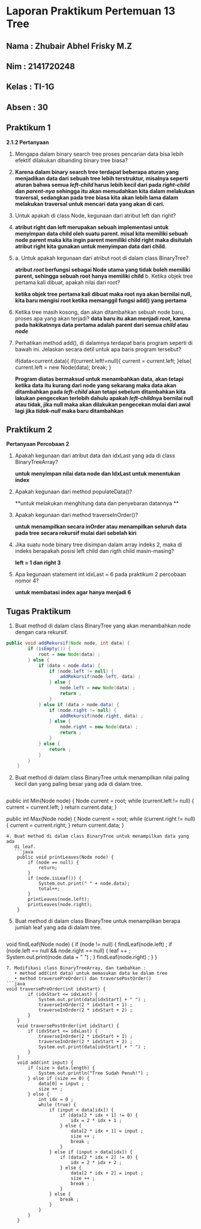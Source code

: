 # Laporan Praktikum Pertemuan 13 Tree
## Nama  : Zhubair Abhel Frisky M.Z
## Nim   : 2141720248
## Kelas : TI-1G
## Absen : 30

## **Praktikum 1**
**2.1.2 Pertanyaan**
1. Mengapa dalam binary search tree proses pencarian data bisa lebih efektif
   dilakukan dibanding binary tree biasa?
   
2. **Karena dalam binary search tree terdapat beberapa aturan yang menjadikan data dari sebuah tree lebih terstruktur, misalnya seperti aturan bahwa semua *left-child* harus lebih
   kecil dari pada *right-child* dan *parent-nya* sehingga itu akan memudahkan kita dalam melakukan traversal, sedangkan pada tree biasa kita akan lebih lama dalam melakukan traversal untuk mencari
   data yang akan di cari.**
3. Untuk apakah di class Node, kegunaan dari atribut left dan right?
4. 
   **atribut right dan left merupakan sebuah implementasi untuk menyimpan data child oleh suatu parent. misal kita memiliki sebuah node parent maka kita ingin
   parent memiliki child right maka disitulah atribut right kita gunakan untuk menyimpan data dari child.** 
5. a. Untuk apakah kegunaan dari atribut root di dalam class BinaryTree?

   **atribut *root* berfungsi sebagai Node utama yang tidak boleh memiliki parent, sehingga sebuah root hanya memiliki child**
   b. Ketika objek tree pertama kali dibuat, apakah nilai dari root?

   **ketika objek tree pertama kali dibuat maka root nya akan bernilai null, kita baru mengisi root ketika memanggil fungsi add() yang pertama**
6. Ketika tree masih kosong, dan akan ditambahkan sebuah node baru, proses apa
   yang akan terjadi? 
   **data  baru itu akan menjadi *root*, karena pada hakikatnnya data pertama adalah parent dari semua *child* atau *node***
7. Perhatikan method add(), di dalamnya terdapat baris program seperti di bawah
   ini. Jelaskan secara detil untuk apa baris program tersebut?

   if(data<current.data){
   if(current.left!=null){
   current = current.left;
   }else{
   current.left = new Node(data);
   break;
   }

   **Program diatas bermaksud untuk menambahkan data, akan tetapi ketika data itu kurang dari node yang sekarang
   maka data akan ditambahkan pada *left-child* akan tetapi sebelum ditambahkan kita lakukan pengecekan terlebih dahulu
   apakah *left-child*nya bernilai null atau tidak, jika null maka akan dilakukan pengecekan mulai dari awal lagi
   jika *tidak-null* maka baru ditambahkan**

## **Praktikum 2**
**Pertanyaan Percobaan 2**
1.  Apakah kegunaan dari atribut data dan idxLast yang ada di class BinaryTreeArray?

    **untuk menyimpan nilai data node dan IdxLast untuk menentukan index**

2. Apakah kegunaan dari method populateData()?

   **untuk melakukan menghitung data dan penyebaran datannya **

3. Apakah kegunaan dari method traverseInOrder()?

   **untuk menampilkan secara inOrder atau menampilkan seluruh data pada tree secara rekursif mulai dari sebelah kiri**

4. Jika suatu node binary tree disimpan dalam array indeks 2, maka di indeks berapakah posisi left child dan rigth child masin-masing?

   **left = 1 dan right 3**

5. Apa kegunaan statement int idxLast = 6 pada praktikum 2 percobaan nomor 4?

   **untuk membatasi index agar hanya menjadi 6**

## **Tugas Praktikum**
1. Buat method di dalam class BinaryTree yang akan menambahkan node
   dengan cara rekursif.
```java   
public void addRekursif(Node node, int data) {
		if (isEmpty()) {
			root = new Node(data) ;
		} else {
			if (data < node.data) {
				if (node.left != null) {
					addRekursif(node.left, data) ;
				} else {
					node.left = new Node(data) ;
					return ;
				}
			} else if (data > node.data) {
				if (node.right != null) {
					addRekursif(node.right, data) ;
				} else {
					node.right = new Node(data) ;
					return ;
				}
			} else {
				return ;
			}
		}
	}
```
2. Buat method di dalam class BinaryTree untuk menampilkan nilai paling kecil
   dan yang paling besar yang ada di dalam tree.
   ```java
public int Min(Node node) {
Node current = root;
while (current.left != null) {
current = current.left;
}
return current.data;
}

public  int Max(Node node) {
Node current = root;
while (current.right != null) {
current = current.right;
}
return current.data;
}
```
4. Buat method di dalam class BinaryTree untuk menampilkan data yang ada
   di leaf.
   ```java
    public void printLeaves(Node node) {
        if (node == null) {
            return;
        }
        if (node.isLeaf()) {
            System.out.print(" " + node.data);
            total++;
        }
        printLeaves(node.left);
        printLeaves(node.right);
    }
   ```
5. Buat method di dalam class BinaryTree untuk menampilkan berapa jumlah
   leaf yang ada di dalam tree.
   ```java
void findLeaf(Node node) {
if (node != null) {
findLeaf(node.left) ;
if (node.left == null && node.right == null) {
leaf ++ ;
System.out.print(node.data + " ") ;
}
findLeaf(node.right) ;
}
}
```
7. Modifikasi class BinaryTreeArray, dan tambahkan :
   • method add(int data) untuk memasukan data ke dalam tree
   • method traversePreOrder() dan traversePostOrder()
```java
void traversePreOrder(int idxStart) {
		if (idxStart <= idxLast) {
			System.out.print(data[idxStart] + " ") ;
			traverseInOrder(2 * idxStart + 1) ;
			traverseInOrder(2 * idxStart + 2) ;
		}
	}
	void traversePostOrder(int idxStart) {
		if (idxStart <= idxLast) {
			traverseInOrder(2 * idxStart + 1) ;
			traverseInOrder(2 * idxStart + 2) ;
			System.out.print(data[idxStart] + " ") ;
		}
	}
	void add(int input) {
		if (size > data.length) {
			System.out.println("Tree Sudah Penuh!") ;
		} else if (size == 0) {
			data[0] = input ;
			size ++ ;
		} else {
			int idx = 0 ;
			while (true) {
				if (input < data[idx]) {
					if (data[2 * idx + 1] != 0) {
						idx = 2 * idx + 1 ;
					} else {
						data[2 * idx + 1] = input ;
						size ++ ;
						break ;
					}
				} else if (input > data[idx]) {
					if (data[2 * idx + 2] != 0) {
						idx = 2 * idx + 2 ;
					} else {
						data[2 * idx + 2] = input ;
						size ++ ;
						break ;
					}
				} else {
					break ;
				}
			}
		}
	}
```





